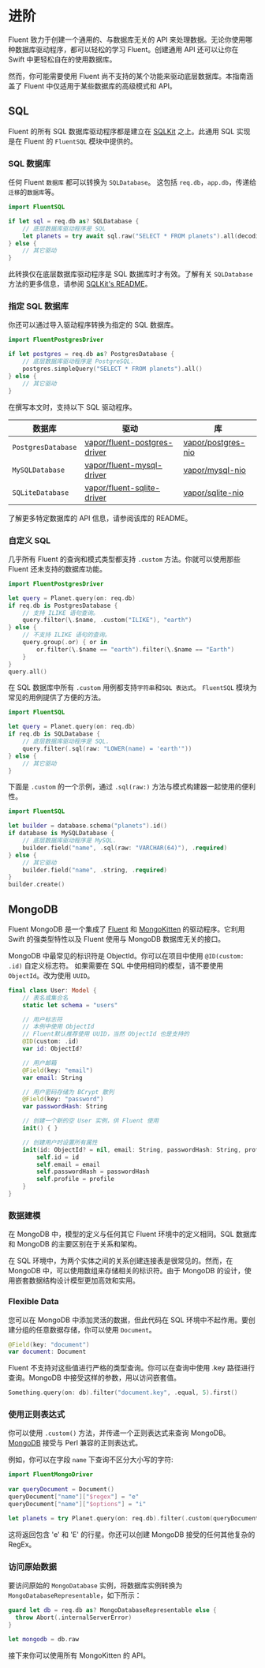 # 进阶

Fluent 致力于创建一个通用的、与数据库无关的 API 来处理数据。无论你使用哪种数据库驱动程序，都可以轻松的学习 Fluent。创建通用 API 还可以让你在 Swift 中更轻松自在的使用数据库。

然而，你可能需要使用 Fluent 尚不支持的某个功能来驱动底层数据库。本指南涵盖了 Fluent 中仅适用于某些数据库的高级模式和 API。

## SQL

Fluent 的所有 SQL 数据库驱动程序都是建立在 [SQLKit](https://github.com/vapor/sql-kit) 之上。此通用 SQL 实现是在 Fluent 的 `FluentSQL` 模块中提供的。

### SQL 数据库

任何 Fluent `数据库` 都可以转换为 `SQLDatabase`。 这包括 `req.db`，`app.db`，传递给`迁移`的`数据库`等。

```swift
import FluentSQL

if let sql = req.db as? SQLDatabase {
    // 底层数据库驱动程序是 SQL
    let planets = try await sql.raw("SELECT * FROM planets").all(decoding: Planet.self)
} else {
    // 其它驱动
}
```

此转换仅在底层数据库驱动程序是 SQL 数据库时才有效。了解有关 `SQLDatabase` 方法的更多信息，请参阅 [SQLKit's README](https://github.com/vapor/sql-kit)。

### 指定 SQL 数据库

你还可以通过导入驱动程序转换为指定的 SQL 数据库。

```swift
import FluentPostgresDriver

if let postgres = req.db as? PostgresDatabase {
    // 底层数据库驱动程序是 PostgreSQL.
    postgres.simpleQuery("SELECT * FROM planets").all()
} else {
    // 其它驱动
}
```

在撰写本文时，支持以下 SQL 驱动程序。

|数据库|驱动|库|
|-|-|-|
|`PostgresDatabase`|[vapor/fluent-postgres-driver](https://github.com/vapor/fluent-postgres-driver)|[vapor/postgres-nio](https://github.com/vapor/postgres-nio)|
|`MySQLDatabase`|[vapor/fluent-mysql-driver](https://github.com/vapor/fluent-mysql-driver)|[vapor/mysql-nio](https://github.com/vapor/mysql-nio)|
|`SQLiteDatabase`|[vapor/fluent-sqlite-driver](https://github.com/vapor/fluent-sqlite-driver)|[vapor/sqlite-nio](https://github.com/vapor/sqlite-nio)|

了解更多特定数据库的 API 信息，请参阅该库的 README。 

### 自定义 SQL 

几乎所有 Fluent 的查询和模式类型都支持 `.custom` 方法。你就可以使用那些 Fluent 还未支持的数据库功能。

```swift
import FluentPostgresDriver

let query = Planet.query(on: req.db)
if req.db is PostgresDatabase {
    // 支持 ILIKE 语句查询。
    query.filter(\.$name, .custom("ILIKE"), "earth")
} else {
    // 不支持 ILIKE 语句的查询。
    query.group(.or) { or in
        or.filter(\.$name == "earth").filter(\.$name == "Earth")
    }
}
query.all()
```

在 SQL 数据库中所有 `.custom` 用例都支持`字符串`和`SQL 表达式`。 `FluentSQL` 模块为常见的用例提供了方便的方法。

```swift
import FluentSQL

let query = Planet.query(on: req.db)
if req.db is SQLDatabase {
    // 底层数据库驱动程序是 SQL.
    query.filter(.sql(raw: "LOWER(name) = 'earth'"))
} else {
    // 其它驱动
}
```

下面是 `.custom` 的一个示例，通过 `.sql(raw:)` 方法与模式构建器一起使用的便利性。

```swift
import FluentSQL

let builder = database.schema("planets").id()
if database is MySQLDatabase {
    // 底层数据库驱动程序是 MySQL.
    builder.field("name", .sql(raw: "VARCHAR(64)"), .required)
} else {
    // 其它驱动
    builder.field("name", .string, .required)
}
builder.create()
```

## MongoDB

Fluent MongoDB 是一个集成了 [Fluent](../fluent/overview.md) 和 [MongoKitten](https://github.com/OpenKitten/MongoKitten/) 的驱动程序。它利用 Swift 的强类型特性以及 Fluent 使用与 MongoDB 数据库无关的接口。

MongoDB 中最常见的标识符是 ObjectId。你可以在项目中使用 `@ID(custom: .id)` 自定义标志符。
如果需要在 SQL 中使用相同的模型，请不要使用 `ObjectId`。改为使用 `UUID`。

```swift
final class User: Model {
    // 表名或集合名
    static let schema = "users"

    // 用户标志符
    // 本例中使用 ObjectId
    // Fluent默认推荐使用 UUID，当然 ObjectId 也是支持的
    @ID(custom: .id)
    var id: ObjectId?

    // 用户邮箱
    @Field(key: "email")
    var email: String

    // 用户密码存储为 BCrypt 散列
    @Field(key: "password")
    var passwordHash: String

    // 创建一个新的空 User 实例，供 Fluent 使用
    init() { }

    // 创建用户时设置所有属性
    init(id: ObjectId? = nil, email: String, passwordHash: String, profile: Profile) {
        self.id = id
        self.email = email
        self.passwordHash = passwordHash
        self.profile = profile
    }
}
```

### 数据建模

在 MongoDB 中，模型的定义与任何其它 Fluent 环境中的定义相同。SQL 数据库和 MongoDB 的主要区别在于关系和架构。

在 SQL 环境中，为两个实体之间的关系创建连接表是很常见的。然而，在 MongoDB 中，可以使用数组来存储相关的标识符。由于 MongoDB 的设计，使用嵌套数据结构设计模型更加高效和实用。

### Flexible Data

您可以在 MongoDB 中添加灵活的数据，但此代码在 SQL 环境中不起作用。要创建分组的任意数据存储，你可以使用 `Document`。

```swift
@Field(key: "document")
var document: Document
```

Fluent 不支持对这些值进行严格的类型查询。你可以在查询中使用 .key 路径进行查询。MongoDB 中接受这样的参数，用以访问嵌套值。

```swift
Something.query(on: db).filter("document.key", .equal, 5).first()
```

### 使用正则表达式

你可以使用 `.custom()` 方法，并传递一个正则表达式来查询 MongoDB。[MongoDB](https://www.mongodb.com/docs/manual/reference/operator/query/regex/) 接受与 Perl 兼容的正则表达式。

例如，你可以在字段 `name` 下查询不区分大小写的字符:

```swift
import FluentMongoDriver
       
var queryDocument = Document()
queryDocument["name"]["$regex"] = "e"
queryDocument["name"]["$options"] = "i"

let planets = try Planet.query(on: req.db).filter(.custom(queryDocument)).all()
```

这将返回包含 'e' 和 'E' 的行星。你还可以创建 MongoDB 接受的任何其他复杂的 RegEx。

### 访问原始数据

要访问原始的 `MongoDatabase` 实例，将数据库实例转换为 `MongoDatabaseRepresentable`，如下所示：

```swift
guard let db = req.db as? MongoDatabaseRepresentable else {
  throw Abort(.internalServerError)
}

let mongodb = db.raw
```

接下来你可以使用所有 MongoKitten 的 API。
